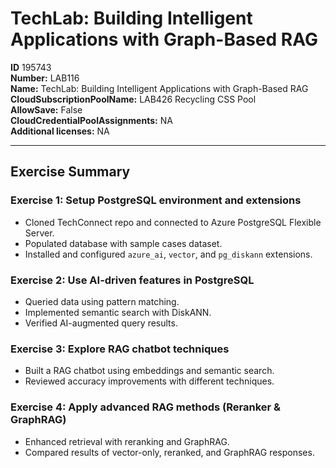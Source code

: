 # TechLab: Building Intelligent Applications with Graph-Based RAG

**ID** 195743  
**Number:** LAB116  
**Name:** TechLab: Building Intelligent Applications with Graph-Based RAG
**CloudSubscriptionPoolName:** LAB426 Recycling CSS Pool  
**AllowSave:** False  
**CloudCredentialPoolAssignments:** NA  
**Additional licenses:** NA  

---

## Exercise Summary

### Exercise 1: Setup PostgreSQL environment and extensions
- Cloned TechConnect repo and connected to Azure PostgreSQL Flexible Server.  
- Populated database with sample cases dataset.  
- Installed and configured `azure_ai`, `vector`, and `pg_diskann` extensions.  

### Exercise 2: Use AI-driven features in PostgreSQL
- Queried data using pattern matching.  
- Implemented semantic search with DiskANN.  
- Verified AI-augmented query results.  

### Exercise 3: Explore RAG chatbot techniques
- Built a RAG chatbot using embeddings and semantic search.  
- Reviewed accuracy improvements with different techniques.  

### Exercise 4: Apply advanced RAG methods (Reranker & GraphRAG)
- Enhanced retrieval with reranking and GraphRAG.  
- Compared results of vector-only, reranked, and GraphRAG responses.

